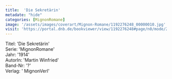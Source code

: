 ```yaml
---
title:  'Die Sekretärin'
metadate: "hide"
categories: [MignonRomane]
image: '/assets/images/coverart/Mignon-Romane/1192276248_00000010.jpg'
visit: 'https://portal.dnb.de/bookviewer/view/1192276248#page/n0/mode/2up'
---
```

Titel: 'Die Sekretärin' <br>
Serie: 'MignonRomane' <br>
Jahr: '1914' <br>
AutorIn: 'Martin Winfried' <br>
Band-Nr: '?' <br>
Verlag: ' MignonVerl'